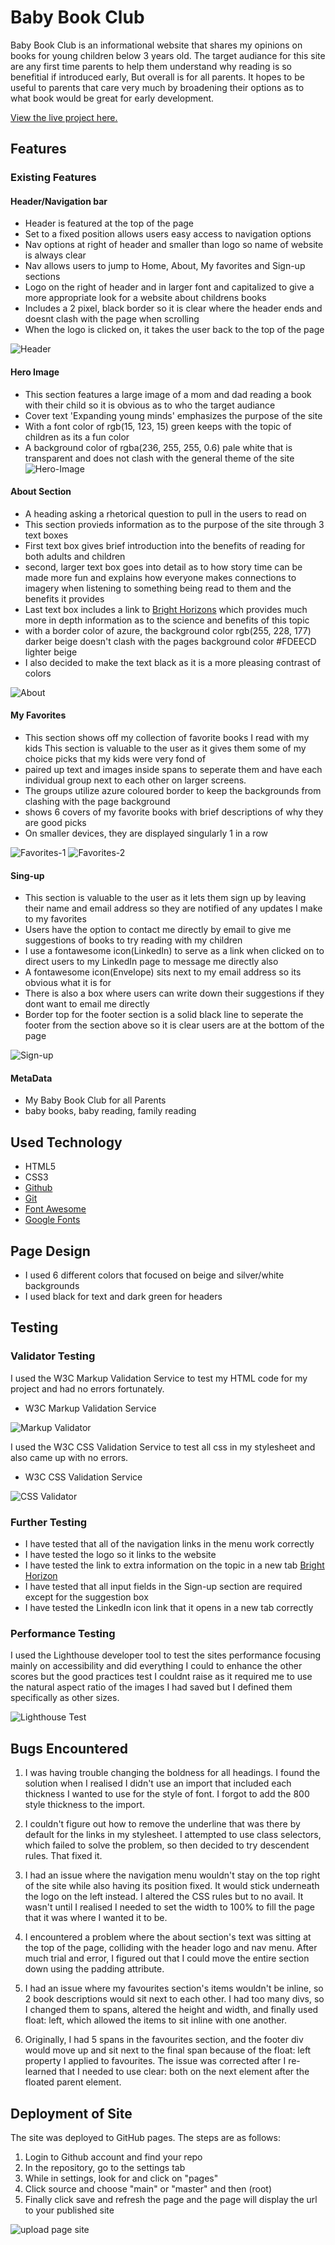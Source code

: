 # Baby Book Club

Baby Book Club is an informational website that shares my opinions on books for young children below 3 years old. The target audiance for this site are any first time parents to help them understand why reading is so benefitial if introduced early, But overall is for all parents. It hopes to be useful to parents that care very much by broadening their options as to what book would be great for early development.

[View the live project here.](https://keepkindling.github.io/Baby-Book-Club/)

## Features

### Existing Features

#### Header/Navigation bar

- Header is featured at the top of the page
- Set to a fixed position allows users easy access to navigation options 
- Nav options at right of header and smaller than logo so name of website is always clear
- Nav allows users to jump to Home, About, My favorites and Sign-up sections 
- Logo on the right of header and in larger font and capitalized to give a more appropriate look for a website about childrens books
- Includes a 2 pixel, black border so it is clear where the header ends and doesnt clash with the page when scrolling
- When the logo is clicked on, it takes the user back to the top of the page

![Header](/assets/images/header.png)

#### Hero Image

- This section features a large image of a mom and dad reading a book with their child so it is obvious as to who the target audiance
- Cover text 'Expanding young minds' emphasizes the purpose of the site
- With a font color of rgb(15, 123, 15) green keeps with the topic of children as its a fun color
- A background color of rgba(236, 255, 255, 0.6) pale white that is transparent and does not clash with the general theme of the site
![Hero-Image](/assets/images/hero.png)

#### About Section

- A heading asking a rhetorical question to pull in the users to read on
- This section provieds information as to the purpose of the site through 3 text boxes
- First text box gives brief introduction into the benefits of reading for both adults and children
- second, larger text box goes into detail as to how story time can be made more fun and explains how everyone makes connections to imagery when listening to something being read to them and the benefits it provides
- Last text box includes a link to [Bright Horizons](https://www.brighthorizons.com/family-resources/articles/e-news/the-importance-of-reading-to-babies-and-infants) which provides much more in depth information as to the science and benefits of this topic
- with a border color of azure, the background color rgb(255, 228, 177) darker beige doesn't clash with the pages background color #FDEECD lighter beige
- I also decided to make the text black as it is a more pleasing contrast of colors

![About](/assets/images/about.png)

#### My Favorites

- This section shows off my collection of favorite books I read with my kids
This section is valuable to the user as it gives them some of my choice picks that my kids were very fond of 
- paired up text and images inside spans to seperate them and have each individual group next to each other on larger screens.
- The groups utilize azure coloured border to keep the backgrounds from clashing with the page background
- shows 6 covers of my favorite books with brief descriptions of why they are good picks
- On smaller devices, they are displayed singularly 1 in a row

![Favorites-1](/assets/images/favorites-1.png)
![Favorites-2](/assets/images/favorites-2.png)

#### Sing-up

- This section is valuable to the user as it lets them sign up by leaving their name and email address so they are notified of any updates I make to my favorites
- Users have the option to contact me directly by email to give me suggestions of books to try reading with my children
- I use a fontawesome icon(LinkedIn) to serve as a link when clicked on to direct users to my LinkedIn page to message me directly also 
- A fontawesome icon(Envelope) sits next to my email address so its obvious what it is for
- There is also a box where users can write down their suggestions if they dont want to email me directly
- Border top for the footer section is a solid black line to seperate the footer from the section above so it is clear users are at the bottom of the page

![Sign-up](/assets/images/footer.png)

#### MetaData

- My Baby Book Club for all Parents
- baby books, baby reading, family reading


## Used Technology 

- HTML5
- CSS3
- [Github](https://github.com/)
- [Git](https://git-scm.com/)
- [Font Awesome](https://fontawesome.com/)
- [Google Fonts](https://fonts.google.com/)

## Page Design 

- I used 6 different colors that focused on beige and silver/white backgrounds 
- I used black for text and dark green for headers

## Testing

### Validator Testing

I used the W3C Markup Validation Service to test my HTML code for my project and had no errors fortunately.

- W3C Markup Validation Service

![Markup Validator](/assets/images/html-successful-validation-p1.png)

I used the W3C CSS Validation Service to test all css in my stylesheet and also came up with no errors.

- W3C CSS Validation Service

![CSS Validator](/assets/images/css-successful-validation-p1.png)

### Further Testing

- I have tested that all of the navigation links in the menu work correctly
- I have tested the logo so it links to the website
- I have tested the link to extra information on the topic in a new tab [Bright Horizon](https://www.brighthorizons.com/family-resources/articles/e-news/the-importance-of-reading-to-babies-and-infants)
- I have tested that all input fields in the Sign-up section are required except for the suggestion box
- I have tested the LinkedIn icon link that it opens in a new tab correctly

### Performance Testing 

I used the Lighthouse developer tool to test the sites performance focusing mainly on accessibility and did everything I could to enhance the other scores but the good practices test I couldnt raise as it required me to use the natural aspect ratio of the images I had saved but I defined them specifically as other sizes.

![Lighthouse Test](/assets/images/performance-test-p1.png)

## Bugs Encountered

1. I was having trouble changing the boldness for all headings. I found the solution when I realised I didn't use an import that included each thickness I wanted to use for the style of font. I forgot to add the 800 style thickness to the import.

2. I couldn't figure out how to remove the underline that was there by default for the links in my stylesheet. I attempted to use class selectors, which failed to solve the problem, so then decided to try descendent rules. That fixed it.

3. I had an issue where the navigation menu wouldn't stay on the top right of the site while also having its position fixed. It would stick underneath the logo on the left instead. I altered the CSS rules but to no avail. It wasn't until I realised I needed to set the width to 100% to fill the page that it was where I wanted it to be.

4. I encountered a problem where the about section's text was sitting at the top of the page, colliding with the header logo and nav menu. After much trial and error, I figured out that I could move the entire section down using the padding attribute.

5. I had an issue where my favourites section's items wouldn't be inline, so 2 book descriptions would sit next to each other. I had too many divs, so I changed them to spans, altered the height and width, and finally used float: left, which allowed the items to sit inline with one another.

6. Originally, I had 5 spans in the favourites section, and the footer div would move up and sit next to the final span because of the float: left property I applied to favourites. The issue was corrected after I re-learned that I needed to use clear: both on the next element after the floated parent element.

## Deployment of Site

The site was deployed to GitHub pages. The steps are as follows:
1. Login to Github account and find your repo
2. In the repository, go to the settings tab
3. While in settings, look for and click on "pages"
4. Click source and choose "main" or "master" and then (root)
5. Finally click save and refresh the page and the page will display the url to your published site

![upload page site](/assets/images/upload-page-p1.png)